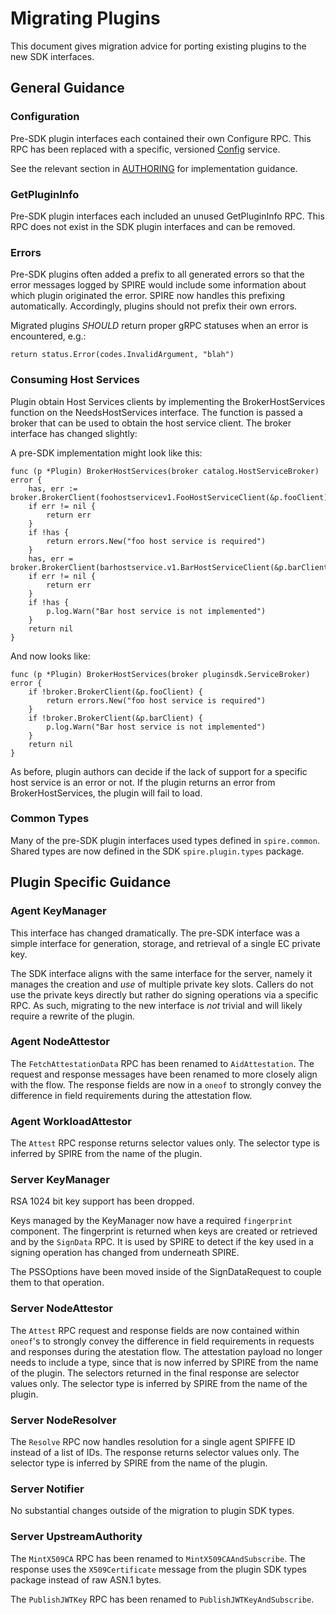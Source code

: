 # Migrating Plugins

This document gives migration advice for porting existing plugins to the new
SDK interfaces.

## General Guidance

### Configuration

Pre-SDK plugin interfaces each contained their own Configure RPC. This RPC has
been replaced with a specific, versioned
[Config](/proto/spire/service/common/config) service.

See the relevant section in [AUTHORING](AUTHORING.md) for implementation guidance.

### GetPluginInfo

Pre-SDK plugin interfaces each included an unused GetPluginInfo RPC. This
RPC does not exist in the SDK plugin interfaces and can be removed.

### Errors

Pre-SDK plugins often added a prefix to all generated errors so that the
error messages logged by SPIRE would include some information about which
plugin originated the error. SPIRE now handles this prefixing automatically.
Accordingly, plugins should not prefix their own errors.

Migrated plugins _SHOULD_ return proper gRPC statuses when an error is
encountered, e.g.:

```
return status.Error(codes.InvalidArgument, "blah")
```

### Consuming Host Services

Plugin obtain Host Services clients by implementing the BrokerHostServices
function on the NeedsHostServices interface. The function is passed a broker
that can be used to obtain the host service client. The broker interface
has changed slightly:

A pre-SDK implementation might look like this:

```
func (p *Plugin) BrokerHostServices(broker catalog.HostServiceBroker) error {
    has, err := broker.BrokerClient(foohostservicev1.FooHostServiceClient(&p.fooClient))
    if err != nil {
        return err
    }
    if !has {
        return errors.New("foo host service is required")
    }
    has, err = broker.BrokerClient(barhostservice.v1.BarHostServiceClient(&p.barClient))
    if err != nil {
        return err
    }
    if !has {
        p.log.Warn("Bar host service is not implemented")
    }
    return nil
}
```

And now looks like:

```
func (p *Plugin) BrokerHostServices(broker pluginsdk.ServiceBroker) error {
    if !broker.BrokerClient(&p.fooClient) {
        return errors.New("foo host service is required")
    }
    if !broker.BrokerClient(&p.barClient) {
        p.log.Warn("Bar host service is not implemented")
    }
    return nil
}
```

As before, plugin authors can decide if the lack of support for a specific host
service is an error or not. If the plugin returns an error from
BrokerHostServices, the plugin will fail to load.

### Common Types

Many of the pre-SDK plugin interfaces used types defined in `spire.common`.
Shared types are now defined in the SDK `spire.plugin.types` package.

## Plugin Specific Guidance

### Agent KeyManager

This interface has changed dramatically. The pre-SDK interface was a simple
interface for generation, storage, and retrieval of a single EC private key.

The SDK interface aligns with the same interface for the server, namely it
manages the creation and _use_ of multiple private key slots. Callers do not
use the private keys directly but rather do signing operations via a specific
RPC. As such, migrating to the new interface is _not_ trivial and will likely
require a rewrite of the plugin.

### Agent NodeAttestor

The `FetchAttestationData` RPC has been renamed to `AidAttestation`. The
request and response messages have been renamed to more closely align with the
flow. The response fields are now in a `oneof` to strongly convey the
difference in field requirements during the attestation flow.

### Agent WorkloadAttestor

The `Attest` RPC response returns selector values only. The selector type
is inferred by SPIRE from the name of the plugin.

### Server KeyManager

RSA 1024 bit key support has been dropped.

Keys managed by the KeyManager now have a required `fingerprint` component. The
fingerprint is returned when keys are created or retrieved and by the
`SignData` RPC. It is used by SPIRE to detect if the key used in a signing
operation has changed from underneath SPIRE.

The PSSOptions have been moved inside of the SignDataRequest to couple them
to that operation.

### Server NodeAttestor

The `Attest` RPC request and response fields are now contained within `oneof`'s
to strongly convey the difference in field requirements in requests and
responses during the atestation flow. The attestation payload no longer needs
to include a type, since that is now inferred by SPIRE from the name of the
plugin. The selectors returned in the final response are selector values only.
The selector type is inferred by SPIRE from the name of the plugin.

### Server NodeResolver

The `Resolve` RPC now handles resolution for a single agent SPIFFE ID instead
of a list of IDs. The response returns selector values only. The selector type
is inferred by SPIRE from the name of the plugin.

### Server Notifier

No substantial changes outside of the migration to plugin SDK types.

### Server UpstreamAuthority

The `MintX509CA` RPC has been renamed to `MintX509CAAndSubscribe`. The response
uses the `X509Certificate` message from the plugin SDK types package instead of
raw ASN.1 bytes.

The `PublishJWTKey` RPC has been renamed to `PublishJWTKeyAndSubscribe`.
